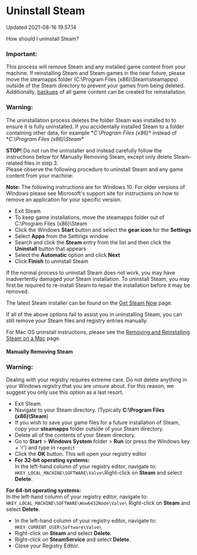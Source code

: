 # Uninstall Steam
Updated 2021-08-16 19.57.14

How should I uninstall Steam?  
  
  ### Important:
This process will remove Steam and any installed game content from your machine. If reinstalling Steam and Steam games in the near future, please move the steamapps folder (C:\Program Files (x86)\Steam\steamapps) outside of the Steam directory to prevent your games from being deleted.  Additionally, [backups](https://help.steampowered.com/en/faqs/view/4593-5CB7-DC3C-64F0) of all game content can be created for reinstallation.    
  ### Warning:
The uninstallation process deletes the folder Steam was installed to to ensure it is fully uninstalled. If you accidentally installed Steam to a folder containing other data, for example **C:\Program Files (x86)\** instead of **C:\Program Files (x86)\Steam\**    
  
**STOP!** Do not run the uninstaller and instead carefully follow the instructions below for Manually Removing Steam, except only delete Steam-related files in step 3.  
Please observe the following procedure to uninstall Steam and any game content from your machine:  
  
**Note:** The following instructions are for Windows 10. For older versions of Windows please see Microsoft's support site for instructions on how to remove an application for your specific version.  

* Exit Steam
* To keep game installations, move the steamapps folder out of C:\Program Files (x86)\Steam
* Click the Windows **Start** button and select the **gear icon** for the **Settings**
* Select **Apps** from the Settings window
* Search and click the **Steam** entry from the list and then click the **Uninstall** button that appears
* Select the **Automatic** option and click **Next**
* Click **Finish** to uninstall Steam

  
  
If the normal process to uninstall Steam does not work, you may have inadvertently damaged your Steam installation. To uninstall Steam, you may first be required to re-install Steam to repair the installation before it may be removed.  
  
The latest Steam installer can be found on the [Get Steam Now](https://store.steampowered.com/about/) page.  
  
If all of the above options fail to assist you in uninstalling Steam, you can still remove your Steam files and registry entries manually.  
  
For Mac OS uninstall instructions, please see the [Removing and Reinstalling Steam on a Mac](https://help.steampowered.com/en/faqs/view/30EB-87BF-531F-512D) page.  
  
#### Manually Removing Steam
  ### Warning:
Dealing with your registry requires extreme care. Do not delete anything in your Windows registry that you are unsure about. For this reason, we suggest you only use this option as a last resort.  
* Exit Steam.
* Navigate to your Steam directory. (Typically **C:\Program Files (x86)\Steam**) 
* If you wish to save your game files for a future installation of Steam, copy your **steamapps** folder outside of your Steam directory.
* Delete all of the contents of your Steam directory.
* Go to **Start** > **Windows System** folder > **Run** (or press the Windows key + 'r') and type in `regedit`
* Click the **OK** button. This will open your registry editor
* **For 32-bit operating systems:**  
In the left-hand column of your registry editor, navigate to: `HKEY_LOCAL_MACHINE\SOFTWARE\Valve\`Right-click on **Steam** and select **Delete**.  
  
**For 64-bit operating systems:**  
In the left-hand column of your registry editor, navigate to: `HKEY_LOCAL_MACHINE\SOFTWARE\Wow6432Node\Valve\` Right-click on **Steam** and select **Delete**.
* In the left-hand column of your registry editor, navigate to: `HKEY_CURRENT_USER\Software\Valve\`
* Right-click on **Steam** and select **Delete**.
* Right-click on **SteamService** and select **Delete**.
* Close your Registry Editor.